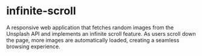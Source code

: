 # infinite-scroll
A responsive web application that fetches random images from the Unsplash API and implements an infinite scroll feature. As users scroll down the page, more images are automatically loaded, creating a seamless browsing experience.
